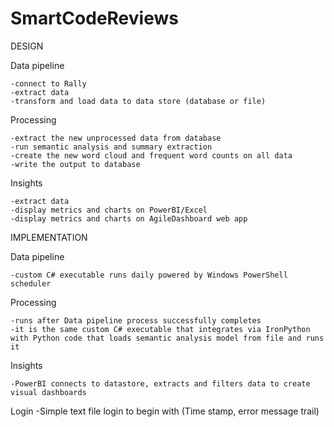 # SmartCodeReviews

DESIGN

Data pipeline

	-connect to Rally
	-extract data
	-transform and load data to data store (database or file)

Processing

	-extract the new unprocessed data from database
	-run semantic analysis and summary extraction
	-create the new word cloud and frequent word counts on all data
	-write the output to database

Insights

	-extract data
	-display metrics and charts on PowerBI/Excel
	-display metrics and charts on AgileDashboard web app



IMPLEMENTATION

Data pipeline 

	-custom C# executable runs daily powered by Windows PowerShell scheduler

Processing
	
	-runs after Data pipeline process successfully completes
	-it is the same custom C# executable that integrates via IronPython with Python code that loads semantic analysis model from file and runs it

Insights
	
	-PowerBI connects to datastore, extracts and filters data to create visual dashboards

Login
	-Simple text file login to begin with (Time stamp, error message trail)
